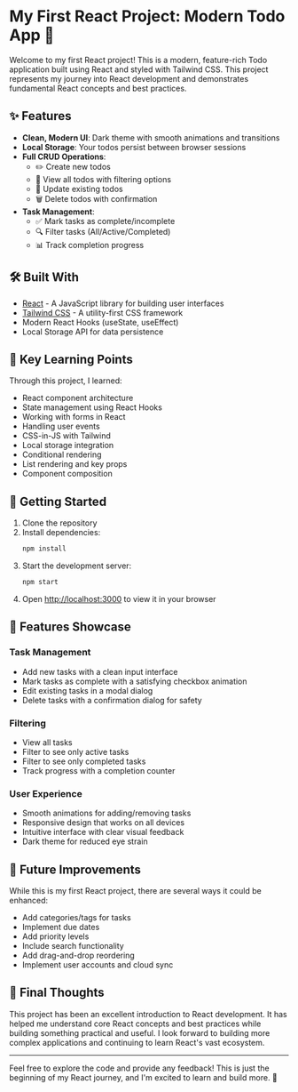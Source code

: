 # My First React Project: Modern Todo App 🚀

Welcome to my first React project! This is a modern, feature-rich Todo application built using React and styled with Tailwind CSS. This project represents my journey into React development and demonstrates fundamental React concepts and best practices.

## ✨ Features

- **Clean, Modern UI**: Dark theme with smooth animations and transitions
- **Local Storage**: Your todos persist between browser sessions
- **Full CRUD Operations**:
  - ✏️ Create new todos
  - 👀 View all todos with filtering options
  - 🔄 Update existing todos
  - 🗑️ Delete todos with confirmation
- **Task Management**:
  - ✅ Mark tasks as complete/incomplete
  - 🔍 Filter tasks (All/Active/Completed)
  - 📊 Track completion progress

## 🛠️ Built With

- [React](https://reactjs.org/) - A JavaScript library for building user interfaces
- [Tailwind CSS](https://tailwindcss.com/) - A utility-first CSS framework
- Modern React Hooks (useState, useEffect)
- Local Storage API for data persistence

## 🎯 Key Learning Points

Through this project, I learned:
- React component architecture
- State management using React Hooks
- Working with forms in React
- Handling user events
- CSS-in-JS with Tailwind
- Local storage integration
- Conditional rendering
- List rendering and key props
- Component composition

## 🚀 Getting Started

1. Clone the repository
2. Install dependencies:
   ```bash
   npm install
   ```
3. Start the development server:
   ```bash
   npm start
   ```
4. Open [http://localhost:3000](http://localhost:3000) to view it in your browser

## 📱 Features Showcase

### Task Management
- Add new tasks with a clean input interface
- Mark tasks as complete with a satisfying checkbox animation
- Edit existing tasks in a modal dialog
- Delete tasks with a confirmation dialog for safety

### Filtering
- View all tasks
- Filter to see only active tasks
- Filter to see only completed tasks
- Track progress with a completion counter

### User Experience
- Smooth animations for adding/removing tasks
- Responsive design that works on all devices
- Intuitive interface with clear visual feedback
- Dark theme for reduced eye strain

## 🌟 Future Improvements

While this is my first React project, there are several ways it could be enhanced:
- Add categories/tags for tasks
- Implement due dates
- Add priority levels
- Include search functionality
- Add drag-and-drop reordering
- Implement user accounts and cloud sync

## 📝 Final Thoughts

This project has been an excellent introduction to React development. It has helped me understand core React concepts and best practices while building something practical and useful. I look forward to building more complex applications and continuing to learn React's vast ecosystem.

---

Feel free to explore the code and provide any feedback! This is just the beginning of my React journey, and I'm excited to learn and build more. 🎉